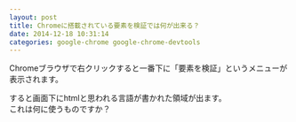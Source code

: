 ```yaml
---
layout: post
title: Chromeに搭載されている要素を検証では何が出来る？
date: 2014-12-18 10:31:14
categories: google-chrome google-chrome-devtools
---
```

<p>Chromeブラウザで右クリックすると一番下に「要素を検証」というメニューが表示されます。  </p>

<p>すると画面下にhtmlと思われる言語が書かれた領域が出ます。<br>
これは何に使うものですか？</p>
